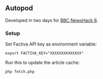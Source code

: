 ## Autopod

Developed in two days for [BBC NewsHack 8](http://newshack.co.uk/newshack-viii-the-2015-news-industry-accelerator/).

### Setup

Set Factiva API key as environment variable:

    export FACTIVA_KEY="XXXXXXXXXXXXXX"

Run this to update the article cache:

    php fetch.php
    
